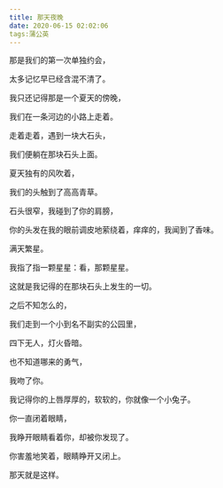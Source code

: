 ```yaml
---
title: 那天夜晚
date: 2020-06-15 02:02:06
tags:蒲公英
---
```


那是我们的第一次单独约会，

太多记忆早已经含混不清了。

我只还记得那是一个夏天的傍晚，

我们在一条河边的小路上走着。

走着走着，遇到一块大石头，

我们便躺在那块石头上面。

夏天独有的风吹着，

我们的头触到了高高青草。

石头很窄，我碰到了你的肩膀，

你的头发在我的眼前调皮地萦绕着，痒痒的，我闻到了香味。

满天繁星。

我指了指一颗星星：看，那颗星星。

这就是我记得的在那块石头上发生的一切。

之后不知怎么的，

我们走到一个小到名不副实的公园里，

四下无人，灯火昏暗。

也不知道哪来的勇气，

我吻了你。

我记得你的上唇厚厚的，软软的，你就像一个小兔子。

你一直闭着眼睛，

我睁开眼睛看着你，却被你发现了。

你害羞地笑着，眼睛睁开又闭上。

那天就是这样。